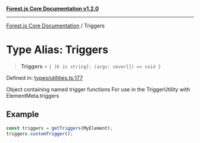 [**Forest.js Core Documentation v1.2.0**](../README.md)

***

[Forest.js Core Documentation](../README.md) / Triggers

# Type Alias: Triggers

> **Triggers** = `{ [K in string]: (args: never[]) => void }`

Defined in: [types/utilities.ts:177](https://github.com/GrangbelrLurain/forest-js/blob/3b9f0f1236af55b74c90cc45f6935444ec94c11b/packages/core/src/types/utilities.ts#L177)

Object containing named trigger functions
For use in the TriggerUtility with ElementMeta.triggers

## Example

```ts
const triggers = getTriggers(MyElement);
triggers.customTrigger();
```
